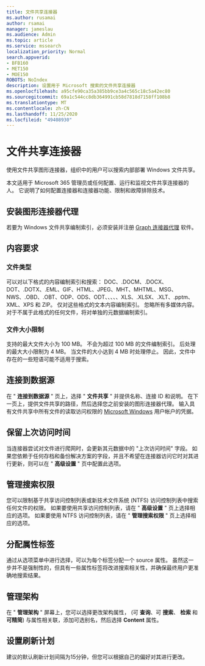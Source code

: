```yaml
---
title: 文件共享连接器
ms.author: rusamai
author: rsamai
manager: jameslau
ms.audience: Admin
ms.topic: article
ms.service: mssearch
localization_priority: Normal
search.appverid:
- BFB160
- MET150
- MOE150
ROBOTS: NoIndex
description: 设置用于 Microsoft 搜索的文件共享连接器
ms.openlocfilehash: a95cfe90ca35a385bb9ce3a4c565c18c5a42ec80
ms.sourcegitcommit: 69a1c544cc8db364991cb58d7818d7158ff108b8
ms.translationtype: MT
ms.contentlocale: zh-CN
ms.lasthandoff: 11/25/2020
ms.locfileid: "49408930"
---
```

# <a name="file-share-connector"></a>文件共享连接器

使用文件共享图形连接器，组织中的用户可以搜索内部部署 Windows 文件共享。

本文适用于 Microsoft 365 管理员或任何配置、运行和监视文件共享连接器的人。 它说明了如何配置连接器和连接器功能、限制和故障排除技术。

## <a name="install-graph-connector-agent"></a>安装图形连接器代理

若要为 Windows 文件共享编制索引，必须安装并注册 [Graph 连接器代理](on-prem-agent.md) 软件。

## <a name="content-requirements"></a>内容要求

### <a name="file-types"></a>文件类型

可以对以下格式的内容编制索引和搜索： DOC、.DOCM、.DOCX、DOT、.DOTX、.EML、GIF、HTML、JPEG、MHT、MHTML、MSG、NWS、.OBD、.OBT、ODP、ODS、ODT、、、、、XLS、.XLSX、.XLT、.pptm、XML、XPS 和 ZIP。 仅对这些格式的文本内容编制索引。 忽略所有多媒体内容。 对于不属于此格式的任何文件，将对单独的元数据编制索引。

### <a name="file-size-limits"></a>文件大小限制

支持的最大文件大小为 100 MB。 不会为超过 100 MB 的文件编制索引。 后处理的最大大小限制为 4 MB。 当文件的大小达到 4 MB 时处理停止。 因此，文件中存在的一些短语可能不适用于搜索。

## <a name="connect-to-a-data-source"></a>连接到数据源

在 " **连接到数据源** " 页上，选择 " **文件共享** " 并提供名称、连接 ID 和说明。 在下一页上，提供文件共享的路径，然后选择您之前安装的图形连接器代理。 输入具有文件共享中所有文件的读取访问权限的 [Microsoft Windows](https://microsoft.com/windows) 用户帐户的凭据。

## <a name="preserve-last-access-time"></a>保留上次访问时间

当连接器尝试对文件进行爬网时，会更新其元数据中的 "上次访问时间" 字段。 如果您依赖于任何存档和备份解决方案的字段，并且不希望在连接器访问它时对其进行更新，则可以在 " **高级设置** " 页中配置此选项。

## <a name="manage-search-permissions"></a>管理搜索权限

您可以限制基于共享访问控制列表或新技术文件系统 (NTFS) 访问控制列表中搜索任何文件的权限。 如果要使用共享访问控制列表，请在 " **高级设置** " 页上选择相应的选项。 如果要使用 NTFS 访问控制列表，请在 " **管理搜索权限** " 页上选择相应的选项。

## <a name="assign-property-labels"></a>分配属性标签

通过从选项菜单中进行选择，可以为每个标签分配一个 source 属性。 虽然这一步并不是强制性的，但具有一些属性标签将改进搜索相关性，并确保最终用户更准确地搜索结果。

## <a name="manage-schema"></a>管理架构

在 " **管理架构** " 屏幕上，您可以选择更改架构属性， (可 **查询**、可 **搜索**、 **检索** 和 **可精简**) 与属性相关联，添加可选别名，然后选择 **Content** 属性。

## <a name="set-the-refresh-schedule"></a>设置刷新计划

建议的默认刷新计划间隔为15分钟，但您可以根据自己的偏好对其进行更改。
